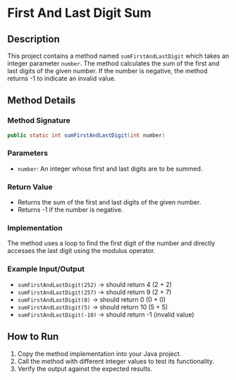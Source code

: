 # First And Last Digit Sum

## Description
This project contains a method named `sumFirstAndLastDigit` which takes an integer parameter `number`. The method calculates the sum of the first and last digits of the given number. If the number is negative, the method returns -1 to indicate an invalid value.

## Method Details

### Method Signature
```java
public static int sumFirstAndLastDigit(int number)
```

### Parameters
- `number`: An integer whose first and last digits are to be summed.

### Return Value
- Returns the sum of the first and last digits of the given number.
- Returns -1 if the number is negative.

### Implementation
The method uses a loop to find the first digit of the number and directly accesses the last digit using the modulus operator.

### Example Input/Output
- `sumFirstAndLastDigit(252)` → should return 4 (2 + 2)
- `sumFirstAndLastDigit(257)` → should return 9 (2 + 7)
- `sumFirstAndLastDigit(0)` → should return 0 (0 + 0)
- `sumFirstAndLastDigit(5)` → should return 10 (5 + 5)
- `sumFirstAndLastDigit(-10)` → should return -1 (invalid value)

## How to Run
1. Copy the method implementation into your Java project.
2. Call the method with different integer values to test its functionality.
3. Verify the output against the expected results.